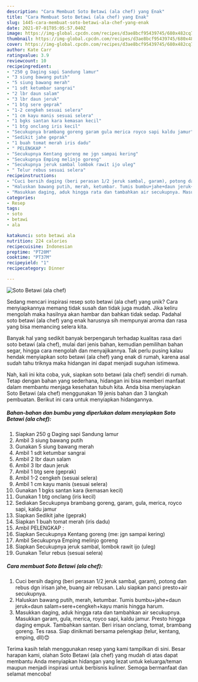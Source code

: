 ```yaml
---
description: "Cara Membuat Soto Betawi (ala chef) yang Enak"
title: "Cara Membuat Soto Betawi (ala chef) yang Enak"
slug: 1445-cara-membuat-soto-betawi-ala-chef-yang-enak
date: 2021-07-01T05:05:57.040Z
image: https://img-global.cpcdn.com/recipes/d3ae8bcf95439745/680x482cq70/soto-betawi-ala-chef-foto-resep-utama.jpg
thumbnail: https://img-global.cpcdn.com/recipes/d3ae8bcf95439745/680x482cq70/soto-betawi-ala-chef-foto-resep-utama.jpg
cover: https://img-global.cpcdn.com/recipes/d3ae8bcf95439745/680x482cq70/soto-betawi-ala-chef-foto-resep-utama.jpg
author: Kate Carr
ratingvalue: 3.9
reviewcount: 10
recipeingredient:
- "250 g Daging sapi Sandung lamur"
- "3 siung bawang putih"
- "5 siung bawang merah"
- "1 sdt ketumbar sangrai"
- "2 lbr daun salam"
- "3 lbr daun jeruk"
- "1 btg sere geprak"
- "1-2 cengkeh sesuai selera"
- "1 cm kayu manis sesuai selera"
- "1 bgks santan kara kemasan kecil"
- "1 btg onclang iris kecil"
- "Secukupnya brambang goreng garam gula merica royco sapi kaldu jamur"
- "Sedikit jahe geprak"
- "1 buah tomat merah iris dadu"
- " PELENGKAP "
- "Secukupnya Kentang goreng me jgn sampai kering"
- "Secukupnya Emping melinjo goreng"
- "Secukupnya jeruk sambal lombok rawit ijo uleg"
- " Telur rebus sesuai selera"
recipeinstructions:
- "Cuci bersih daging (beri perasan 1/2 jeruk sambal, garam), potong dan rebus dgn irisan jahe, buang air rebusan. Lalu siapkan panci presto+air secukupnya."
- "Haluskan bawang putih, merah, ketumbar. Tumis bumbu+jahe+daun jeruk+daun salam+sere+cengkeh+kayu manis hingga harum."
- "Masukkan daging, aduk hingga rata dan tambahkan air secukupnya. Masukkan garam, gula, merica, royco sapi, kaldu jamur. Presto hingga daging empuk. Tambahkan santan. Beri irisan onclang, tomat, brambang goreng. Tes rasa. Siap dinikmati bersama pelengkap (telur, kentang, emping, dll)😊"
categories:
- Resep
tags:
- soto
- betawi
- ala

katakunci: soto betawi ala 
nutrition: 224 calories
recipecuisine: Indonesian
preptime: "PT20M"
cooktime: "PT37M"
recipeyield: "1"
recipecategory: Dinner

---
```



![Soto Betawi (ala chef)](https://img-global.cpcdn.com/recipes/d3ae8bcf95439745/680x482cq70/soto-betawi-ala-chef-foto-resep-utama.jpg)

Sedang mencari inspirasi resep soto betawi (ala chef) yang unik? Cara menyiapkannya memang tidak susah dan tidak juga mudah. Jika keliru mengolah maka hasilnya akan hambar dan bahkan tidak sedap. Padahal soto betawi (ala chef) yang enak harusnya sih mempunyai aroma dan rasa yang bisa memancing selera kita.

Banyak hal yang sedikit banyak berpengaruh terhadap kualitas rasa dari soto betawi (ala chef), mulai dari jenis bahan, kemudian pemilihan bahan segar, hingga cara mengolah dan menyajikannya. Tak perlu pusing kalau hendak menyiapkan soto betawi (ala chef) yang enak di rumah, karena asal sudah tahu triknya maka hidangan ini dapat menjadi suguhan istimewa.




Nah, kali ini kita coba, yuk, siapkan soto betawi (ala chef) sendiri di rumah. Tetap dengan bahan yang sederhana, hidangan ini bisa memberi manfaat dalam membantu menjaga kesehatan tubuh kita. Anda bisa menyiapkan Soto Betawi (ala chef) menggunakan 19 jenis bahan dan 3 langkah pembuatan. Berikut ini cara untuk menyiapkan hidangannya.

<!--inarticleads1-->

##### Bahan-bahan dan bumbu yang diperlukan dalam menyiapkan Soto Betawi (ala chef):

1. Siapkan 250 g Daging sapi Sandung lamur
1. Ambil 3 siung bawang putih
1. Gunakan 5 siung bawang merah
1. Ambil 1 sdt ketumbar sangrai
1. Ambil 2 lbr daun salam
1. Ambil 3 lbr daun jeruk
1. Ambil 1 btg sere (geprak)
1. Ambil 1-2 cengkeh (sesuai selera)
1. Ambil 1 cm kayu manis (sesuai selera)
1. Gunakan 1 bgks santan kara (kemasan kecil)
1. Gunakan 1 btg onclang (iris kecil)
1. Sediakan Secukupnya brambang goreng, garam, gula, merica, royco sapi, kaldu jamur
1. Siapkan Sedikit jahe (geprak)
1. Siapkan 1 buah tomat merah (iris dadu)
1. Ambil  PELENGKAP :
1. Siapkan Secukupnya Kentang goreng (me: jgn sampai kering)
1. Ambil Secukupnya Emping melinjo goreng
1. Siapkan Secukupnya jeruk sambal, lombok rawit ijo (uleg)
1. Gunakan  Telur rebus (sesuai selera)




<!--inarticleads2-->

##### Cara membuat Soto Betawi (ala chef):

1. Cuci bersih daging (beri perasan 1/2 jeruk sambal, garam), potong dan rebus dgn irisan jahe, buang air rebusan. Lalu siapkan panci presto+air secukupnya.
1. Haluskan bawang putih, merah, ketumbar. Tumis bumbu+jahe+daun jeruk+daun salam+sere+cengkeh+kayu manis hingga harum.
1. Masukkan daging, aduk hingga rata dan tambahkan air secukupnya. Masukkan garam, gula, merica, royco sapi, kaldu jamur. Presto hingga daging empuk. Tambahkan santan. Beri irisan onclang, tomat, brambang goreng. Tes rasa. Siap dinikmati bersama pelengkap (telur, kentang, emping, dll)😊




Terima kasih telah menggunakan resep yang kami tampilkan di sini. Besar harapan kami, olahan Soto Betawi (ala chef) yang mudah di atas dapat membantu Anda menyiapkan hidangan yang lezat untuk keluarga/teman maupun menjadi inspirasi untuk berbisnis kuliner. Semoga bermanfaat dan selamat mencoba!
